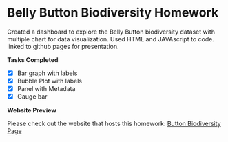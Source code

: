 # Belly Button Biodiversity Homework

Created a dashboard to explore the Belly Button biodiversity dataset with multiple chart for data visualization.  Used HTML and JAVAscript to code.  
linked to github pages for presentation.

**Tasks Completed**
- [x] Bar graph with labels 
- [x] Bubble Plot with labels
- [x] Panel with Metadata
- [x] Gauge bar

**Website Preview**

Please check out the website that hosts this homework: [Button Biodiversity Page](jzmtwong.github.io)